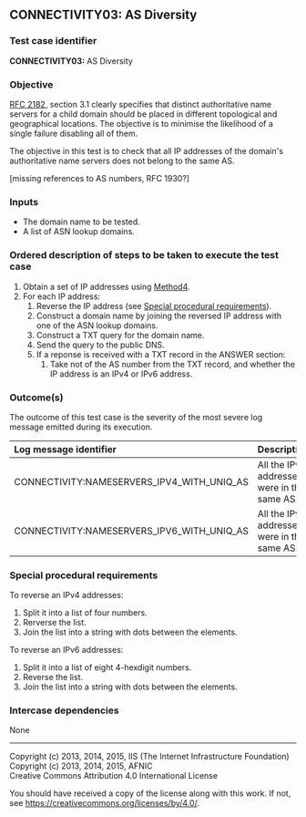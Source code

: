 ## CONNECTIVITY03: AS Diversity

### Test case identifier

**CONNECTIVITY03:** AS Diversity

### Objective

[RFC 2182](https://tools.ietf.org/html/rfc2182), section 3.1
clearly specifies that distinct authoritative name servers for a child
domain should be placed in different topological and geographical locations.
The objective is to minimise the likelihood of a single failure disabling
all of them. 

The objective in this test is to check that all IP addresses of the domain's
authoritative name servers does not belong to the same AS.

[missing references to AS numbers, RFC 1930?]

### Inputs

 * The domain name to be tested.
 * A list of ASN lookup domains.


### Ordered description of steps to be taken to execute the test case

 1. Obtain a set of IP addresses using [Method4].
 2. For each IP address:
     1. Reverse the IP address (see [Special procedural requirements]).
     2. Construct a domain name by joining the reversed IP address with
        one of the ASN lookup domains.
     3. Construct a TXT query for the domain name.
     4. Send the query to the public DNS.
     5. If a reponse is received with a TXT record in the ANSWER section:
         1. Take not of the AS number from the TXT record, and whether
            the IP address is an IPv4 or IPv6 address.


### Outcome(s)

The outcome of this test case is the severity of the most severe log
message emitted during its execution.

| Log message identifier                     | Description                                 |
|:-------------------------------------------|:--------------------------------------------|
| CONNECTIVITY:NAMESERVERS_IPV4_WITH_UNIQ_AS | All the IPv4 addresses were in the same AS. |
| CONNECTIVITY:NAMESERVERS_IPV6_WITH_UNIQ_AS | All the IPv6 addresses were in the same AS. |


### Special procedural requirements

To reverse an IPv4 addresses:
 1. Split it into a list of four numbers.
 2. Rerverse the list.
 3. Join the list into a string with dots between the elements.

To reverse an IPv6 addresses:
 1. Split it into a list of eight 4-hexdigit numbers.
 2. Reverse the list.
 3. Join the list into a string with dots between the elements.


### Intercase dependencies

None

-------

[Method4]: ../Methods.md#method-4-delegation-name-server-addresses
[Special procedural requirements]: #special-procedural-requirements

Copyright (c) 2013, 2014, 2015, IIS (The Internet Infrastructure Foundation)  
Copyright (c) 2013, 2014, 2015, AFNIC  
Creative Commons Attribution 4.0 International License

You should have received a copy of the license along with this
work.  If not, see <https://creativecommons.org/licenses/by/4.0/>.

